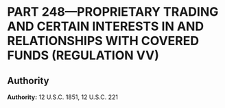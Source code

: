 # PART 248—PROPRIETARY TRADING AND CERTAIN INTERESTS IN AND RELATIONSHIPS WITH COVERED FUNDS (REGULATION VV)


## Authority

**Authority:** 12 U.S.C. 1851, 12 U.S.C. 221 

